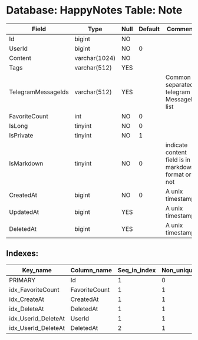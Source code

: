 # Database: HappyNotes Table: Note

 Field              | Type          | Null | Default | Comment
--------------------|---------------|------|---------|-----------------------------------------------------
 Id                 | bigint        | NO   |         |
 UserId             | bigint        | NO   | 0       |
 Content            | varchar(1024) | NO   |         |
 Tags               | varchar(512)  | YES  |         |
 TelegramMessageIds | varchar(512)  | YES  |         | Common separated telegram MessageId list
 FavoriteCount      | int           | NO   | 0       |
 IsLong             | tinyint       | NO   | 0       |
 IsPrivate          | tinyint       | NO   | 1       |
 IsMarkdown         | tinyint       | NO   | 0       | indicate content field is in markdown format or not
 CreatedAt          | bigint        | NO   | 0       | A unix timestamp
 UpdatedAt          | bigint        | YES  |         | A unix timestamp
 DeletedAt          | bigint        | YES  |         | A unix timestamp

## Indexes: 

 Key_name            | Column_name   | Seq_in_index | Non_unique | Index_type | Visible
---------------------|---------------|--------------|------------|------------|---------
 PRIMARY             | Id            |            1 |          0 | BTREE      | YES
 idx_FavoriteCount   | FavoriteCount |            1 |          1 | BTREE      | YES
 idx_CreateAt        | CreatedAt     |            1 |          1 | BTREE      | YES
 idx_DeleteAt        | DeletedAt     |            1 |          1 | BTREE      | YES
 idx_UserId_DeleteAt | UserId        |            1 |          1 | BTREE      | YES
 idx_UserId_DeleteAt | DeletedAt     |            2 |          1 | BTREE      | YES
